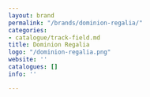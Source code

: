 ```yaml
---
layout: brand
permalink: "/brands/dominion-regalia/"
categories:
- catalogue/track-field.md
title: Dominion Regalia
logo: "/dominion-regalia.png"
website: ''
catalogues: []
info: ''

---
```

